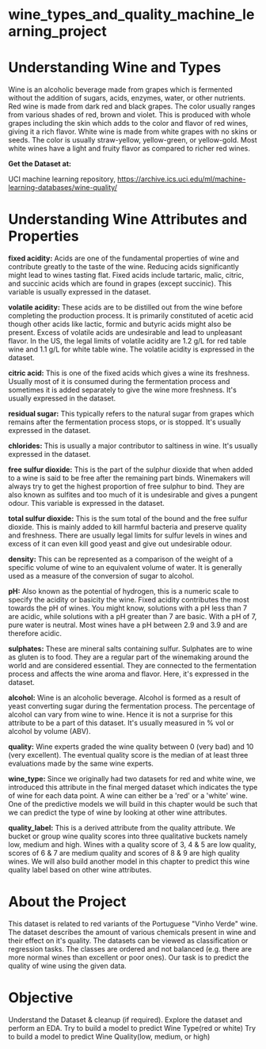 # wine_types_and_quality_machine_learning_project

# Understanding Wine and Types
Wine is an alcoholic beverage made from grapes which is fermented without the addition of sugars, acids, enzymes, water, or other nutrients. Red wine is made from dark red and black grapes. The color usually ranges from various shades of red, brown and violet. This is produced with whole grapes including the skin which adds to the color and flavor of red wines, giving it a rich flavor. White wine is made from white grapes with no skins or seeds. The color is usually straw-yellow, yellow-green, or yellow-gold. Most white wines have a light and fruity flavor as compared to richer red wines.

**Get the Dataset at:**

UCI machine learning repository, https://archive.ics.uci.edu/ml/machine-learning-databases/wine-quality/

# Understanding Wine Attributes and Properties

**fixed acidity:** Acids are one of the fundamental properties of wine and contribute greatly to the taste of the wine. Reducing acids significantly might lead to wines tasting flat. Fixed acids include tartaric, malic, citric, and succinic acids which are found in grapes (except succinic). This variable is usually expressed in the dataset.

**volatile acidity:** These acids are to be distilled out from the wine before completing the production process. It is primarily constituted of acetic acid though other acids like lactic, formic and butyric acids might also be present. Excess of volatile acids are undesirable and lead to unpleasant flavor. In the US, the legal limits of volatile acidity are 1.2 g/L for red table wine and 1.1 g/L for white table wine. The volatile acidity is expressed in the dataset.

**citric acid:** This is one of the fixed acids which gives a wine its freshness. Usually most of it is consumed during the fermentation process and sometimes it is added separately to give the wine more freshness. It's usually expressed in the dataset.

**residual sugar:** This typically refers to the natural sugar from grapes which remains after the fermentation process stops, or is stopped. It's usually expressed in the dataset.

**chlorides:** This is usually a major contributor to saltiness in wine. It's usually expressed in the dataset.

**free sulfur dioxide:** This is the part of the sulphur dioxide that when added to a wine is said to be free after the remaining part binds. Winemakers will always try to get the highest proportion of free sulphur to bind. They are also known as sulfites and too much of it is undesirable and gives a pungent odour. This variable is expressed in the dataset.

**total sulfur dioxide:** This is the sum total of the bound and the free sulfur dioxide. This is mainly added to kill harmful bacteria and preserve quality and freshness. There are usually legal limits for sulfur levels in wines and excess of it can even kill good yeast and give out undesirable odour.

**density:** This can be represented as a comparison of the weight of a specific volume of wine to an equivalent volume of water. It is generally used as a measure of the conversion of sugar to alcohol.

**pH:** Also known as the potential of hydrogen, this is a numeric scale to specify the acidity or basicity the wine. Fixed acidity contributes the most towards the pH of wines. You might know, solutions with a pH less than 7 are acidic, while solutions with a pH greater than 7 are basic. With a pH of 7, pure water is neutral. Most wines have a pH between 2.9 and 3.9 and are therefore acidic.

**sulphates:** These are mineral salts containing sulfur. Sulphates are to wine as gluten is to food. They are a regular part of the winemaking around the world and are considered essential. They are connected to the fermentation process and affects the wine aroma and flavor. Here, it's expressed in the dataset.

**alcohol:** Wine is an alcoholic beverage. Alcohol is formed as a result of yeast converting sugar during the fermentation process. The percentage of alcohol can vary from wine to wine. Hence it is not a surprise for this attribute to be a part of this dataset. It's usually measured in % vol or alcohol by volume (ABV).

**quality:** Wine experts graded the wine quality between 0 (very bad) and 10 (very excellent). The eventual quality score is the median of at least three evaluations made by the same wine experts.

**wine_type:** Since we originally had two datasets for red and white wine, we introduced this attribute in the final merged dataset which indicates the type of wine for each data point. A wine can either be a 'red' or a 'white' wine. One of the predictive models we will build in this chapter would be such that we can predict the type of wine by looking at other wine attributes.

**quality_label:** This is a derived attribute from the quality attribute. We bucket or group wine quality scores into three qualitative buckets namely low, medium and high. Wines with a quality score of 3, 4 & 5 are low quality, scores of 6 & 7 are medium quality and scores of 8 & 9 are high quality wines. We will also build another model in this chapter to predict this wine quality label based on other wine attributes.

# About the Project
This dataset is related to red variants of the Portuguese "Vinho Verde" wine. The dataset describes the amount of various chemicals present in wine and their effect on it's quality. The datasets can be viewed as classification or regression tasks. The classes are ordered and not balanced (e.g. there are more normal wines than excellent or poor ones). Our task is to predict the quality of wine using the given data.

# Objective
Understand the Dataset & cleanup (if required).
Explore the dataset and perform an EDA.
Try to build a model to predict Wine Type(red or white)
Try to build a model to predict Wine Quality(low, medium, or high)
